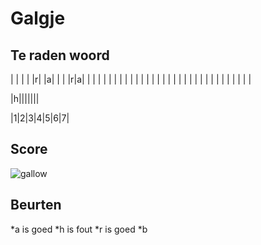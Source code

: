 # Galgje

## Te raden woord

| | | | |r| |a| | | |r|a| | | | | | | | | | | | | | | | | | | | | | | | | | | | | | | |


|h|||||||

|1|2|3|4|5|6|7|

## Score
![gallow](./images/1.png)

## Beurten
*a is goed 
*h is fout
*r is goed
*b

